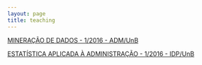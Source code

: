 ```yaml
---
layout: page
title: teaching
---
```


[MINERAÇÃO DE DADOS - 1/2016 - ADM/UnB](http://thiagomarzagao.com/teaching/EPA109738.md)

[ESTATÍSTICA APLICADA À ADMINISTRAÇÃO - 1/2016 - IDP/UnB](http://thiagomarzagao.com/teaching/estatistica1/)